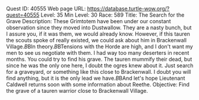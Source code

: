 Quest ID: 40555
Web page URL: https://database.turtle-wow.org/?quest=40555
Level: 35
Min Level: 30
Race: 589
Title: The Search for the Grave
Description: These Grimtotem have been under our constant observation since they moved into Dustwallow. They are a nasty bunch, but I assure you, if it was them, we would already know. However, if this tauren the scouts spoke of really existed, we could ask about him in Brackenwall Village.$B$BIn theory.$B$BTensions with the Horde are high, and I don't want my men to see us negotiate with them. I had way too many deserters in recent months. You could try to find his grave. The tauren mummify their dead, but since he was the only one here, I doubt the ogres knew about it. Just search for a graveyard, or something like this close to Brackenwall. I doubt you will find anything, but it is the only lead we have.$B$BAnd let's hope Lieutenant Caldwell returns soon with some information about Reethe.
Objective: Find the grave of a tauren warrior close to Brackenwall Village.
